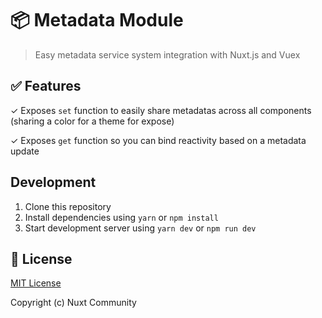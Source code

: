 # 📦 Metadata Module

> Easy metadata service system integration with Nuxt.js and Vuex

## ✅ Features

✓ Exposes `set` function to easily share metadatas across all components (sharing a color for a theme for expose)

✓ Exposes `get` function so you can bind reactivity based on a metadata update

## Development

1. Clone this repository
2. Install dependencies using `yarn` or `npm install`
3. Start development server using `yarn dev` or `npm run dev`

## 📑 License

[MIT License](./LICENSE)

Copyright (c) Nuxt Community

